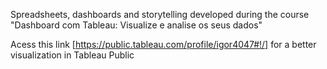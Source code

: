 Spreadsheets, dashboards and storytelling developed during the course "Dashboard com Tableau: Visualize e analise os seus dados"

Acess this link [https://public.tableau.com/profile/igor4047#!/] for a better visualization in Tableau Public
